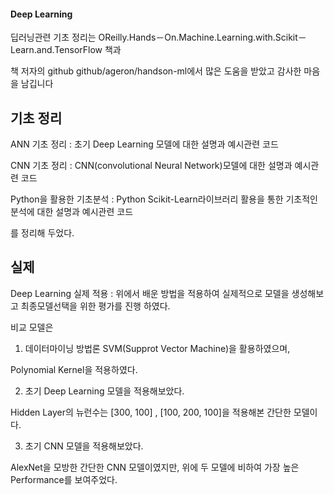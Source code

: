 #### Deep Learning 


딥러닝관련 기초 정리는 
OReilly.Hands－On.Machine.Learning.with.Scikit－Learn.and.TensorFlow 책과

책 저자의 github github/ageron/handson-ml에서 많은 도움을 받았고 감사한 마음을 남깁니다


## 기초 정리
ANN 기초 정리 : 초기 Deep Learning 모델에 대한 설명과 예시관련 코드

CNN 기초 정리 : CNN(convolutional Neural Network)모델에 대한 설명과 예시관련 코드

Python을 활용한 기초분석 : Python Scikit-Learn라이브러리 활용을 통한 기초적인 분석에 대한 설명과 예시관련 코드 

를 정리해 두었다.


## 실제 
Deep Learning 실제 적용 : 위에서 배운 방법을 적용하여 실제적으로 모델을 생성해보고 최종모델선택을 위한 평가를 진행 하였다. 

비교 모델은 

1. 데이터마이닝 방법론 SVM(Supprot Vector Machine)을 활용하였으며,

Polynomial Kernel을 적용하였다.

2. 초기 Deep Learning 모델을 적용해보았다.

Hidden Layer의 뉴런수는 [300, 100] , [100, 200, 100]을 적용해본 간단한 모델이다.

3. 초기 CNN 모델을 적용해보았다.

AlexNet을 모방한 간단한 CNN 모델이였지만, 위에 두 모델에 비하여 가장 높은 Performance를 보여주었다.
